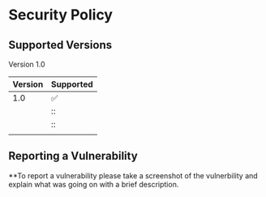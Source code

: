 # Security Policy

## Supported Versions
Version 1.0

| Version | Supported          |
| ------- | ------------------ |
| 1.0  | :white_check_mark: |
|    | ::                   |
|    | ::                   |
|    |                      |

## Reporting a Vulnerability
**To report a vulnerability please take a screenshot of the vulnerbility and explain what was going on with a brief description.
